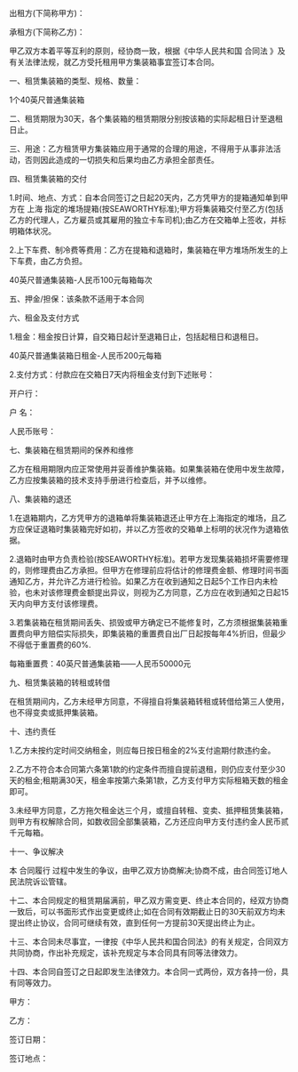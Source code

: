 
 


出租方(下简称甲方)：


承租方(下简称乙方)：


甲乙双方本着平等互利的原则，经协商一致，根据《中华人民共和国
合同法
》及有关法律法规，就乙方受托租用甲方集装箱事宜签订本合同。


一、租赁集装箱的类型、规格、数量：


1个40英尺普通集装箱


二、租赁期限为30天，各个集装箱的租赁期限分别按该箱的实际起租日计至退租日止。


三、用途：乙方租赁甲方集装箱应用于通常的合理的用途，不得用于从事非法活动，否则因此造成的一切损失和后果均由乙方承担全部责任。


四、租赁集装箱的交付


1.时间、地点、方式：自本合同签订之日起20天内，乙方凭甲方的提箱通知单到甲方在
上海
指定的堆场提箱(按SEAWORTHY标准);甲方将集装箱交付至乙方(包括乙方的代理人，乙方雇员或其雇用的独立卡车司机);由乙方在交箱单上签收，并标明箱体状况。


2.上下车费、制冷费等费用：乙方在提箱和退箱时，集装箱在甲方堆场所发生的上下车费，由乙方负担。


40英尺普通集装箱-人民币100元每箱每次


五、押金/担保：该条款不适用于本合同


六、租金及支付方式


1.租金：租金按日计算，自交箱日起计至退箱日止，包括起租日和退租日。


40英尺普通集装箱日租金-人民币200元每箱


2.支付方式：付款应在交箱日7天内将租金支付到下述账号：


开户行：


户 名：


人民币账号：


七、集装箱在租赁期间的保养和维修


乙方在租用期限内应正常使用并妥善维护集装箱。如果集装箱在使用中发生故障，乙方应按集装箱的技术支持手册进行检查后，并予以维修。


八、集装箱的退还


1.在退箱期内，乙方凭甲方的退箱单将集装箱退还止甲方在上海指定的堆场，且乙方应保证退箱时集装箱完好如初，并以乙方签收的交箱单上标明的状况作为退箱依据。


2.退箱时由甲方负责检验(按SEAWORTHY标准)。若甲方发现集装箱损坏需要修理的，则修理费由乙方承担。但甲方在修理前应将估计的修理费金额、修理时间书面通知乙方，并允许乙方进行检验。如果乙方在收到通知之日起5个工作日内未检验，也未对该修理费金额提出异议，则视为乙方同意，乙方应在收到通知之日起15天内向甲方支付该修理费。


3.若集装箱在租赁期间丢失、损毁或甲方确定已不能修复时，乙方须根据集装箱重置费向甲方赔偿实际损失，即集装箱的重置费自出厂日起按每年4%折旧，但最少不得低于重置费的60%.


每箱重置费：40英尺普通集装箱——人民币50000元


九、租赁集装箱的转租或转借


在租赁期间内，乙方未经甲方同意，不得擅自将集装箱转租或转借给第三人使用，也不得变卖或抵押集装箱。


十、违约责任


1.乙方未按约定时间交纳租金，则应每日按日租金的2%支付逾期付款违约金。


2.乙方不符合本合同第六条第1款的约定条件而擅自提前退租，则仍应支付至少30天的租金;租期满30天，租金率按第六条第1款，乙方支付甲方实际租箱天数的租金即可。


3.未经甲方同意，乙方拖欠租金达三个月，或擅自转租、变卖、抵押租赁集装箱，则甲方有权解除合同，如数收回全部集装箱，乙方还应向甲方支付违约金人民币贰千元每箱。


十一、争议解决


本
合同履行
过程中发生的争议，由甲乙双方协商解决;协商不成，由合同签订地人民法院诉讼管辖。


十二、本合同规定的租赁期届满前，甲乙双方需变更、终止本合同的，经双方协商一致后，可以书面形式作出变更或终止;如在合同有效期截止日的30天前双方均未提出终止协议，合同可继续有效，直到任何一方提前30天提出终止为止。


十三、本合同未尽事宜，一律按《中华人民共和国合同法》的有关规定，合同双方共同协商，作出补充规定，该补充规定与本合同具有同等法律效力。


十四、本合同自签订之日起即发生法律效力。本合同一式两份，双方各持一份，具有同等效力。


甲方：


乙方：


签订日期：


签订地点：
 


 

 
 
 
 
 
  


  
 

  


  


  
 
 
 
 

